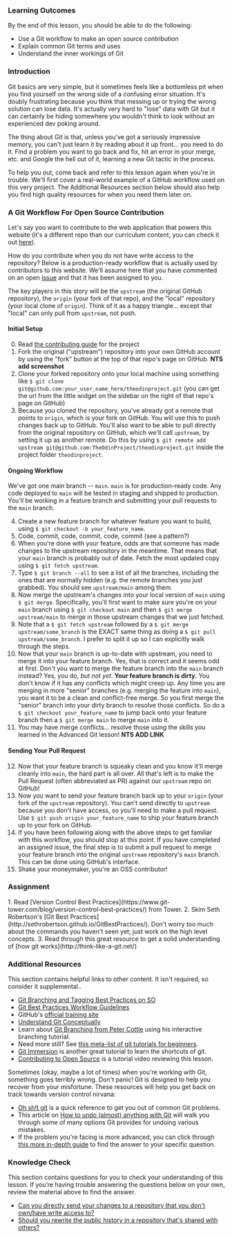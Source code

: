 ### Learning Outcomes

By the end of this lesson, you should be able to do the following:

- Use a Git workflow to make an open source contribution
- Explain common Git terms and uses
- Understand the inner workings of Git

### Introduction

Git basics are very simple, but it sometimes feels like a bottomless pit when you find yourself on the wrong side of a confusing error situation.  It's doubly frustrating because you think that messing up or trying the wrong solution can lose data. It's actually very hard to "lose" data with Git but it can certainly be hiding somewhere you wouldn't think to look without an experienced dev poking around.

The thing about Git is that, unless you've got a seriously impressive memory, you can't just learn it by reading about it up front... you need to do it.  Find a problem you want to go back and fix, hit an error in your merge, etc. and Google the hell out of it, learning a new Git tactic in the process.  

To help you out, come back and refer to this lesson again when you're in trouble. We'll first cover a real-world example of a GitHub workflow used on this very project.  The Additional Resources section below should also help you find high quality resources for when you need them later on.

### A Git Workflow For Open Source Contribution

Let's say you want to contribute to the web application that powers this website (it's a different repo than our curriculum content, you can check it out [here](https://github.com/TheOdinProject/theodinproject)).

How do you contribute when you do not have write access to the repository? Below is a production-ready workflow that is actually used by contributors to this website. We'll assume here that you have commented on an open [issue](https://github.com/TheOdinProject/theodinproject/issues) and that it has been assigned to you. 

The key players in this story will be the `upstream` (the original GitHub repository), the `origin` (your fork of that repo), and the "local" repository (your local clone of `origin`). Think of it as a happy triangle... except that "local" can only pull from `upstream`, not push.

#### Initial Setup

0. Read [the contributing guide](https://github.com/TheOdinProject/theodinproject/wiki/Contributing-Guide) for the project
1. Fork the original ("upstream") repository into your own GitHub account by using the "fork" button at the top of that repo's page on GitHub. **NTS add screenshot**
2. Clone your forked repository onto your local machine using something like `$ git clone git@github.com:your_user_name_here/theodinproject.git` (you can get the url from the little widget on the sidebar on the right of that repo's page on GitHub)
3. Because you cloned the repository, you've already got a remote that points to `origin`, which is your fork on GitHub.  You will use this to push changes back up to GitHub.  You'll also want to be able to pull directly from the original repository on GitHub, which we'll call `upstream`, by setting it up as another remote.  Do this by using `$ git remote add upstream git@github.com:TheOdinProject/theodinproject.git` inside the project folder `theodinproject`.

#### Ongoing Workflow

We've got one main branch -- `main`.  `main` is for production-ready code.  Any code deployed to `main` will be tested in staging and shipped to production.  You'll be working in a feature branch and submitting your pull requests to the `main` branch.

4. Create a new feature branch for whatever feature you want to build, using `$ git checkout -b your_feature_name`.
5. Code, commit, code, commit, code, commit (see a pattern?)
6. When you're done with your feature, odds are that someone has made changes to the upstream repository in the meantime.  That means that your `main` branch is probably out of date.  Fetch the most updated copy using `$ git fetch upstream`.
7. Type `$ git branch --all` to see a list of all the branches, including the ones that are normally hidden (e.g. the remote branches you just grabbed).  You should see `upstream/main` among them.
8. Now merge the upstream's changes into your local version of `main` using `$ git merge`.  Specifically, you'll first want to make sure you're on your `main` branch using `$ git checkout main` and then `$ git merge upstream/main` to merge in those upstream changes that we just fetched.  
9. Note that a `$ git fetch upstream` followed by a `$ git merge upstream/some_branch` is the EXACT same thing as doing a `$ git pull upstream/some_branch`.  I prefer to split it up so I can explicitly walk through the steps.
10. Now that your `main` branch is up-to-date with upstream, you need to merge it into your feature branch.  Yes, that is correct and it seems odd at first.  Don't you want to merge the feature branch into the `main` branch instead?  Yes, you do, *but not yet*.  **Your feature branch is dirty.**  You don't know if it has any conflicts which might creep up.  Any time you are merging in more "senior" branches (e.g. merging the feature into `main`), you want it to be a clean and conflict-free merge.  So you first merge the "senior" branch into your dirty branch to resolve those conflicts.  So do a `$ git checkout your_feature_name` to jump back onto your feature branch then a  `$ git merge main` to merge `main` into it.
11. You may have merge conflicts... resolve those using the skills you learned in the Advanced Git lesson! **NTS ADD LINK**
#### Sending Your Pull Request

12. Now that your feature branch is squeaky clean and you know it'll merge cleanly into `main`, the hard part is all over. All that's left is to make the Pull Request (often abbreviated as PR) against our `upstream` repo on GitHub!
13. Now you want to send your feature branch back up to your `origin` (your fork of the `upstream` repository). <span id="send-changes">You can't send directly to `upstream` because you don't have access, so you'll need to make a pull request.</span>  Use `$ git push origin your_feature_name` to ship your feature branch up to your fork on GitHub.
14. If you have been following along with the above steps to get familiar with this workflow, you should stop at this point. If you have completed an assigned issue, the final step is to submit a pull request to merge your feature branch into the original `upstream` repository's `main` branch. This can be done using GitHub's interface.
15. Shake your moneymaker, you're an OSS contributor!

### Assignment

<div class="lesson-content__panel" markdown="1">
  1. Read [Version Control Best Practices](https://www.git-tower.com/blog/version-control-best-practices/) from Tower.
  2. Skim Seth Robertson's [Git Best Practices](http://sethrobertson.github.io/GitBestPractices/).  Don't worry too much about the commands you haven't seen yet; just work on the high level concepts.
  3. Read through this great resource to get a solid understanding of [how git works](http://think-like-a-git.net/)
</div>

### Additional Resources
This section contains helpful links to other content. It isn't required, so consider it supplemental..

* [Git Branching and Tagging Best Practices on SO](http://programmers.stackexchange.com/questions/165725/git-branching-and-tagging-best-practices)
* [Git Best Practices Workflow Guidelines](http://www.lullabot.com/blog/article/git-best-practices-workflow-guidelines)
* GitHub's [official training site](https://training.github.com/)
* [Understand Git Conceptually](http://www.sbf5.com/~cduan/technical/git/)
* Learn about [Git Branching from Peter Cottle](http://pcottle.github.io/learnGitBranching/) using his interactive branching tutorial.
* Need more still?  See [this meta-list of git tutorials for beginners](http://sixrevisions.com/resources/git-tutorials-beginners/).
* [Git Immersion](http://gitimmersion.com/lab_01.html) is another great tutorial to learn the shortcuts of git.
* [Contributing to Open Source](https://youtu.be/mENDYhfxH-o) is a tutorial video reviewing this lesson.

Sometimes (okay, maybe a lot of times) when you're working with Git, something goes terribly wrong. Don't panic! Git is designed to help you recover from your misfortune. These resources will help you get back on track towards version control nirvana:

* [Oh sh!t git](http://ohshitgit.com/) is a quick reference to get you out of common Git problems.
* This article on [How to undo (almost) anything with Git](https://github.blog/2015-06-08-how-to-undo-almost-anything-with-git/) will walk you through some of many options Git provides for undoing various mistakes.
* If the problem you're facing is more advanced, you can click through [this more in-depth guide](https://sethrobertson.github.io/GitFixUm/fixup.html) to find the answer to your specific question.

### Knowledge Check

This section contains questions for you to check your understanding of this lesson. If you’re having trouble answering the questions below on your own, review the material above to find the answer.

- <a class='knowledge-check-link' href='#send-changes'>Can you directly send your changes to a repository that you don't own/have write access to?</a>
- <a class='knowledge-check-link' href='http://sethrobertson.github.io/GitBestPractices/#pubonce'>Should you rewrite the public history in a repository that's shared with others?</a>
